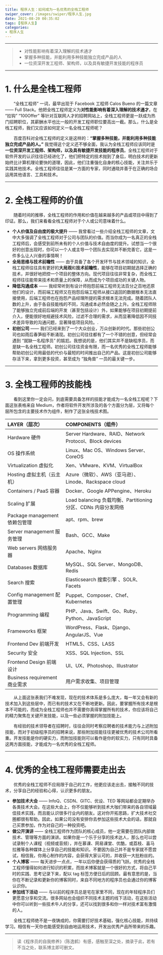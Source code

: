 ```yaml
---
title: 程序人生：如何成为一名优秀的全栈工程师
swiper_cover: /images/swiper/程序人生.jpg
date: 2021-08-20 00:35:02
tags: [程序人生]
categories:
- 程序人生
---
```





-----

>  * 对性能影响有着深入理解的技术通才
>  * 掌握多种技能，并能利用多种技能独立完成产品的人
>  * 一位资深开发工程师、架构师，以及具有敏捷开发技能的程序员

-----

# 1. 什么是全栈工程师
&emsp;&emsp;“全栈工程师” 一词，最早出现于 Facebook 工程师 Calos Bueno 的一篇文章 —— Full Stack。他把全栈工程师定义为**对性能影响有着深入理解的技术通才**。在 “拉钩”  “100Offer” 等针对互联网人才的招聘网站上，全栈工程师更是一跃成为热门招聘职位，其薪酬水平也比一般的开发工程师职位要高出一截。那么，什么是全栈工程师，我们又应该如何定义一名全栈工程师呢？

&emsp;&emsp;百度百科对全栈工程师的定义是这样的：**“掌握多种技能，并能利用多种技能独立完成产品的人。”** 我觉得这个定义还不够全面，我认为全栈工程师应该同时是**一位资深开发工程师、架构师，以及具有敏捷开发技能的程序员**。全栈工程师对于软件开发的认识往往已经进化了，他们把特定的技术抛到了身后，明白技术的更新始终比计算机理论要快的道理，因此，他们注重强化自身的核心技能，关注并乐于实践其他技术。全栈工程师往往是某一方面的专家，同时通晓并善于在正确的场合运用其他语言、工具和技术。

-----

# 2. 全栈工程师的价值
&emsp;&emsp;随着时间的推移，全栈工程师的作用和价值在越来越多的产品或项目中得到了印证。那么，我们来看看全栈工程师对于个人或公司意味着什么。

* **个人价值及自由度的极大提升** —— 我曾看过一些介绍全栈工程师的文章，文中大多强调了全栈工程师对于公司与团队的价值。而当你成为一名真正的全栈工程师后，会感受到前所未有的个人价值与技术自由度的提升。试想当一个很好的创意出现时，你可以一个人或主导一个团队去实现并不断完善它，这是一件多么让人兴奋的事情啊！
* **全局思维与技术前瞻性** —— 由于具备了各个开发环节与技术领域的知识，全栈工程师往往具有更好的**大局观**和**技术前瞻性**，能够在项目初期就选择正确的技术，并很好地把控一个项目的整体方向。现代项目往往非常复杂，而全栈工程师往往能带来技术和质量上的保障，从而成为个项目成功的关键人物。
* **降低沟通成本** —— 我经常听到有设计师抱怨前端工程师无法百分之百地还原他们的设计，而前端工程师又在抱怨后端工程师从接口返回的数据根本无法直接使用，后端工程师也在抱怨产品经理所提的需求根本无法完成。随着团队人数的上升，由于各自技能栈的不同，沟通成本必然会随之上升。全栈工程师除了能够独立完成前后端的开发（甚至包括设计）外，如果能够在项目初期提前介入，便能很好地规避技术风险，过滤不合理的需求，从而显著降低因不同技术差异导致的沟通问题，显著降低项目风险。.
* **初创公司** —— 我们已经来到了一个大众创业，万众创新的时代。那些初创公司也如雨后春笋般不断涌现。初创公司往往都有了一个不错的创意，但经常会遇到 “就缺一名程序员” 的尴尬。我想说的是，他们其实并不是缺程序员，而是缺一名全栈工程师。初创公司往往资金有限，而一名优秀的全栈工程师能够帮助初创公司用最低的代价与最短的时间推出自己的产品。这是初创公司能够存活下来，拿到更多投资，甚至成为 “独角兽” 一员的最关键一步。


-----

# 3. 全栈工程师的技能栈
&emsp;&emsp;看到这里你一定会问，到底需要具备怎样的技能才能成为一名全栈工程呢？下面这张表格来自 Medium，作者将软件开发所涉及的各个方面分为层，又将每个层所包含的主要技术作为组件，制作了这张全栈技术图。


| LAYER（层次）                 | COMPONENTS（组件）                                            |
| :---------------------------- | :------------------------------------------------------------ |
| Hardware 硬件                 | Server Hardware、RAID、Network Protocol、Block devices        |
| OS 操作系统                   | Linux、Mac OS、Windows Server、CoreOS                         |
| Virtualization 虚拟化         | Xen、VMware、KVM、VirtualBox                                  |
| Hosting 虚拟主机（云主机）    | Azure（微软）、AWS（亚马逊）、Linode、Rackspace cloud         |
| Containers / PaaS 容器        | Docker、Google APPengine、Heroku                              |
| Scaling 扩展                  | Load balancing 负载均衡、Partitioning 分区、CDNs 内容分发网络 |
| Package management 依赖包管理 | apt、rpm、brew                                                |
| Server management 服务管理    | Bash、GCC、Make                                               |
| Web servers 网络服务器        | Apache、Nginx                                                 |
| Databases 数据库              | MySQL、SQL Server、MongoDB、Redis                             |
| Search 搜索                   | Elasticsearch 搜索引擎 、SOLR、Facets                         |
| Config management 配置管理    | Puppet、Composer、Chef、Kubernetes                            |
| Programming 编程              | PHP、Java、Swift、Go、Ruby、Python、JavaScript                |
| Frameworks 框架               | WordPress、Flask、Django、AngularJS、Vue                      |
| Frontend Dev 前端开发         | HTML5、CSS、LASS                                              |
| Security  安全                | XSS、SQL Injection、SSL                                       |
| Frontend Design 前端设计      | UI、UX、Photoshop、Illustrator                                |
| Business requirement 商业需求 | 用户需求收集、项目管理                                        |


&emsp;&emsp;从上面这张表我们不难发现，现在的技术体系是多么庞大，每一年又会有新的技术加入到这些层中，而已有的技术又在不断地更新。因此，要掌握所有技术是根本不可能的，而成为全栈工程师也并不需要你真得掌握所有的技术，你应该将自己的精力聚焦在关键开发技能，以及一些必须掌握的附加技能上。

&emsp;&emsp;有经验的技术领导者在招聘时，往往会同时考察应聘者的技术能力与上述附加技能，而对于初级程序员的招聘来说，那些附加技能往往更被优秀的技术公司所看重。开发技能是你的硬实力，而附加技能则可以看作是你的软实力，只有同时具备这两方面技能，才能成为一名优秀的全栈工程师。


------

# 4. 优秀的全栈工程师需要走出去

&emsp;&emsp;优秀的全栈工程师不应局限于自己的工作，他更应该走出去，接触不同的技术，分享自己的经验和心得，认识更多的朋友。

* **参加技术大会** —— InfoQ、CSDN、GITC、优设、TED 等网站都会定期举办各类技术大会。在这些大会上，你不仅能够听到技术大咖们带来的各自领域最佳技术实践，而且能认识很多行业内的朋友。这对你开拓思路，扩大技术社交圈都很有帮助。因此，如果公司没有安排你去参加这些技术大会的话，那就自己买票参加，作为对自己的一种投资吧。
* **做公开演讲** —— 全栈工程师作为团队的核心成员，他一定需要在团队内部做技术、管理等方面的演讲。如果你是一个乐于分享的技术达人，那么也可以尝试录制个人课程（视频或音频），并在慕课、网易课堂、优酷，或荔枝、喜马拉雅等各种媒体上分享自己的技能和知识。不要因为自己并不是专家就不愿尝试，相信我，你用心制作的内容，会获得大家认可的，并收获一大批粉丝的。
* **个人博客** —— 每天进步一点点，一年以后你便会获得质的飞跃。优秀的全栈工程师懂得如何进行知识的积累，而技术博客就是一个很好的方式，将自己平时的实践、思考记录下来，配以 tag 标签方便日后的回顾。最有意思的是，当你在不断记录和更新你的博客同时，来自不同地方的程序员也会通过你的博客认识你。
* **参加线下活动** —— 与以前的程序员总是宅在家里不同，现在的年轻程序员们更愿意分享和交流。很多网站也会组织不同技术主题的线下活动，在这些活动中你可以听到一些技术牛人的分享，还可以找到很多和你一样对技术富有激情的人。

&emsp;&emsp;全栈工程师绝不是一夜铸成的，你需要打好技术基础，强化核心技能，并持续学习。相信有一天你也能感受到自由地运用技术，开发出优秀产品所带来的乐趣。


------

> 读《程序员的自我修养》（陈逸鹤）有感，感触至深之处，摘录于此，若有不当之处，联系博主即可删文。

<br/><br/><br/><br/>